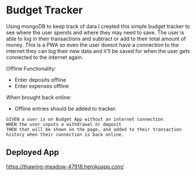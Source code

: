 # Budget Tracker

Using mongoDB to keep track of data I created this simple budget tracker to see where the user spends and where they may need to save. The user is able to log in their transactions and subtract or add to their total amount of money. This is a PWA so even the user doesnt have a connection to the internet they can log their new data and it'll be saved for when the user gets connected to the internet again.

Offline Functionality:

  * Enter deposits offline
  * Enter expenses offline

When brought back online:

  * Offline entries should be added to tracker.


```
GIVEN a user is on Budget App without an internet connection
WHEN the user inputs a withdrawal or deposit
THEN that will be shown on the page, and added to their transaction history when their connection is back online.
```

## Deployed App

https://thawing-meadow-47918.herokuapp.com/
